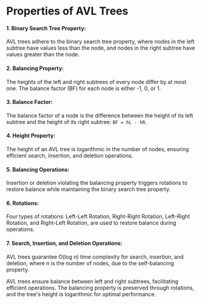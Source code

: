 # Properties of AVL Trees

#### 1. Binary Search Tree Property:
AVL trees adhere to the binary search tree property, where nodes in the left subtree have values less than the node, and nodes in the right subtree have values greater than the node.

#### 2. Balancing Property:
The heights of the left and right subtrees of every node differ by at most one. The balance factor (BF) for each node is either -1, 0, or 1.

#### 3. Balance Factor:
The balance factor of a node is the difference between the height of its left subtree and the height of its right subtree: `BF = hL - hR`.

#### 4. Height Property:
The height of an AVL tree is logarithmic in the number of nodes, ensuring efficient search, insertion, and deletion operations.

#### 5. Balancing Operations:
Insertion or deletion violating the balancing property triggers rotations to restore balance while maintaining the binary search tree property.

#### 6. Rotations:
Four types of rotations: Left-Left Rotation, Right-Right Rotation, Left-Right Rotation, and Right-Left Rotation, are used to restore balance during operations.

#### 7. Search, Insertion, and Deletion Operations:
AVL trees guarantee O(log n) time complexity for search, insertion, and deletion, where n is the number of nodes, due to the self-balancing property.

AVL trees ensure balance between left and right subtrees, facilitating efficient operations. The balancing property is preserved through rotations, and the tree's height is logarithmic for optimal performance.
